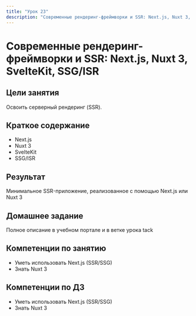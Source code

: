 ```yaml
---
title: "Урок 23"
description: "Современные рендеринг-фреймворки и SSR: Next.js, Nuxt 3, SvelteKit, SSG/ISR"
---
```


# Современные рендеринг-фреймворки и SSR: Next.js, Nuxt 3, SvelteKit, SSG/ISR

<!-- s -->

## Цели занятия

Освоить серверный рендеринг (SSR).

<!-- s -->

## Краткое содержание

- Next.js
- Nuxt 3
- SvelteKit
- SSG/ISR

<!-- s -->

## Результат

Минимальное SSR-приложение, реализованное с помощью Next.js или Nuxt 3

<!-- s -->

## Домашнее задание

Полное описание в учебном портале и в ветке урока tack

<!-- s -->

## Компетенции по занятию

- Уметь использовать Next.js (SSR/SSG)
- Знать Nuxt 3

<!-- s -->

## Компетенции по ДЗ

- Уметь использовать Next.js (SSR/SSG)
- Знать Nuxt 3
